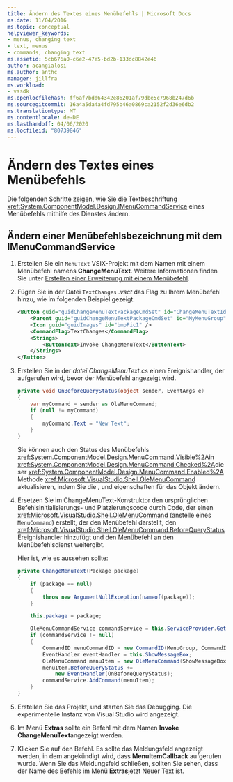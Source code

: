 ```yaml
---
title: Ändern des Textes eines Menübefehls | Microsoft Docs
ms.date: 11/04/2016
ms.topic: conceptual
helpviewer_keywords:
- menus, changing text
- text, menus
- commands, changing text
ms.assetid: 5cb676a0-c6e2-47e5-bd2b-133dc8842e46
author: acangialosi
ms.author: anthc
manager: jillfra
ms.workload:
- vssdk
ms.openlocfilehash: ff6af7bdd64342e86201af79dbe5c7968b247d6b
ms.sourcegitcommit: 16a4a5da4a4fd795b46a0869ca2152f2d36e6db2
ms.translationtype: MT
ms.contentlocale: de-DE
ms.lasthandoff: 04/06/2020
ms.locfileid: "80739846"
---
```

# <a name="change-the-text-of-a-menu-command"></a>Ändern des Textes eines Menübefehls
Die folgenden Schritte zeigen, wie Sie die Textbeschriftung <xref:System.ComponentModel.Design.IMenuCommandService> eines Menübefehls mithilfe des Dienstes ändern.

## <a name="changing-a-menu-command-label-with-the-imenucommandservice"></a>Ändern einer Menübefehlsbezeichnung mit dem IMenuCommandService

1. Erstellen Sie ein `MenuText` VSIX-Projekt mit dem Namen mit einem Menübefehl namens **ChangeMenuText**. Weitere Informationen finden Sie unter [Erstellen einer Erweiterung mit einem Menübefehl](../extensibility/creating-an-extension-with-a-menu-command.md).

2. Fügen Sie in der Datei `TextChanges` *.vsct* das Flag zu Ihrem Menübefehl hinzu, wie im folgenden Beispiel gezeigt.

    ```xml
    <Button guid="guidChangeMenuTextPackageCmdSet" id="ChangeMenuTextId" priority="0x0100" type="Button">
        <Parent guid="guidChangeMenuTextPackageCmdSet" id="MyMenuGroup" />
        <Icon guid="guidImages" id="bmpPic1" />
        <CommandFlag>TextChanges</CommandFlag>
        <Strings>
            <ButtonText>Invoke ChangeMenuText</ButtonText>
        </Strings>
    </Button>
    ```

3. Erstellen Sie in der *datei ChangeMenuText.cs* einen Ereignishandler, der aufgerufen wird, bevor der Menübefehl angezeigt wird.

    ```csharp
    private void OnBeforeQueryStatus(object sender, EventArgs e)
    {
        var myCommand = sender as OleMenuCommand;
        if (null != myCommand)
        {
            myCommand.Text = "New Text";
        }
    }
    ```

    Sie können auch den Status des Menübefehls <xref:System.ComponentModel.Design.MenuCommand.Visible%2A>in <xref:System.ComponentModel.Design.MenuCommand.Checked%2A>dieser <xref:System.ComponentModel.Design.MenuCommand.Enabled%2A> Methode <xref:Microsoft.VisualStudio.Shell.OleMenuCommand> aktualisieren, indem Sie die , und eigenschaften für das Objekt ändern.

4. Ersetzen Sie im ChangeMenuText-Konstruktor den ursprünglichen Befehlsinitialisierungs- und Platzierungscode durch Code, der einen <xref:Microsoft.VisualStudio.Shell.OleMenuCommand> (anstelle eines `MenuCommand`) erstellt, der den Menübefehl darstellt, den <xref:Microsoft.VisualStudio.Shell.OleMenuCommand.BeforeQueryStatus> Ereignishandler hinzufügt und den Menübefehl an den Menübefehlsdienst weitergibt.

    Hier ist, wie es aussehen sollte:

    ```csharp
    private ChangeMenuText(Package package)
    {
        if (package == null)
        {
            throw new ArgumentNullException(nameof(package));
        }

        this.package = package;

        OleMenuCommandService commandService = this.ServiceProvider.GetService(typeof(IMenuCommandService)) as OleMenuCommandService;
        if (commandService != null)
        {
            CommandID menuCommandID = new CommandID(MenuGroup, CommandId);
            EventHandler eventHandler = this.ShowMessageBox;
            OleMenuCommand menuItem = new OleMenuCommand(ShowMessageBox, menuCommandID);
            menuItem.BeforeQueryStatus +=
                new EventHandler(OnBeforeQueryStatus);
            commandService.AddCommand(menuItem);
        }
    }
    ```

5. Erstellen Sie das Projekt, und starten Sie das Debugging. Die experimentelle Instanz von Visual Studio wird angezeigt.

6. Im Menü **Extras** sollte ein Befehl mit dem Namen **Invoke ChangeMenuText**angezeigt werden.

7. Klicken Sie auf den Befehl. Es sollte das Meldungsfeld angezeigt werden, in dem angekündigt wird, dass **MenuItemCallback** aufgerufen wurde. Wenn Sie das Meldungsfeld schließen, sollten Sie sehen, dass der Name des Befehls im Menü **Extras**jetzt Neuer Text ist.
